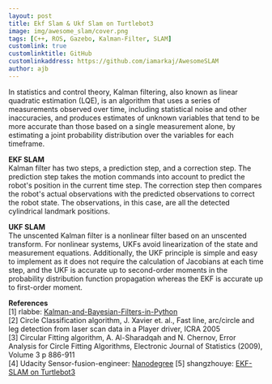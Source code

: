 ```yaml
---
layout: post
title: Ekf Slam & Ukf Slam on Turtlebot3
image: img/awesome_slam/cover.png
tags: [C++, ROS, Gazebo, Kalman-Filter, SLAM]
customlink: true
customlinktitle: GitHub
customlinkaddress: https://github.com/iamarkaj/AwesomeSLAM
author: ajb
---
```


In statistics and control theory, Kalman filtering, also known as linear quadratic estimation (LQE), is an algorithm that uses a series of measurements observed over time, including statistical noise and other inaccuracies, and produces estimates of unknown variables that tend to be more accurate than those based on a single measurement alone, by estimating a joint probability distribution over the variables for each timeframe.

**EKF SLAM**
<br>
Kalman filter has two steps, a prediction step, and a correction step. The prediction step takes the motion commands into account to predict the robot's position in the current time step. The correction step then compares the robot's actual observations with the predicted observations to correct the robot state. The observations, in this case, are all the detected cylindrical landmark positions.

**UKF SLAM**
<br>
The unscented Kalman filter is a nonlinear filter based on an unscented transform. For nonlinear systems, UKFs avoid linearization of the state and measurement equations. Additionally, the UKF principle is simple and easy to implement as it does not require the calculation of Jacobians at each time step, and the UKF is accurate up to second-order moments in the probability distribution function propagation whereas the EKF is accurate up to first-order moment.

**References**
<br>
[1] rlabbe: [Kalman-and-Bayesian-Filters-in-Python](https://github.com/rlabbe/Kalman-and-Bayesian-Filters-in-Python) <br>
[2] Circle Classification algorithm, J. Xavier et. al., Fast line, arc/circle and leg detection from laser scan data in a Player driver, ICRA 2005 <br>
[3] Circular Fitting algorithm, A. Al-Sharadqah and N. Chernov, Error Analysis for Circle Fitting Algorithms, Electronic Journal of Statistics (2009), Volume 3 p 886-911 <br>
[4] Udacity Sensor-fusion-engineer: [Nanodegree](https://www.udacity.com/course/sensor-fusion-engineer-nanodegree--nd313)
[5] shangzhouye: [EKF-SLAM on Turtlebot3](https://github.com/shangzhouye/EKF-SLAM-on-Turtlebot3)
